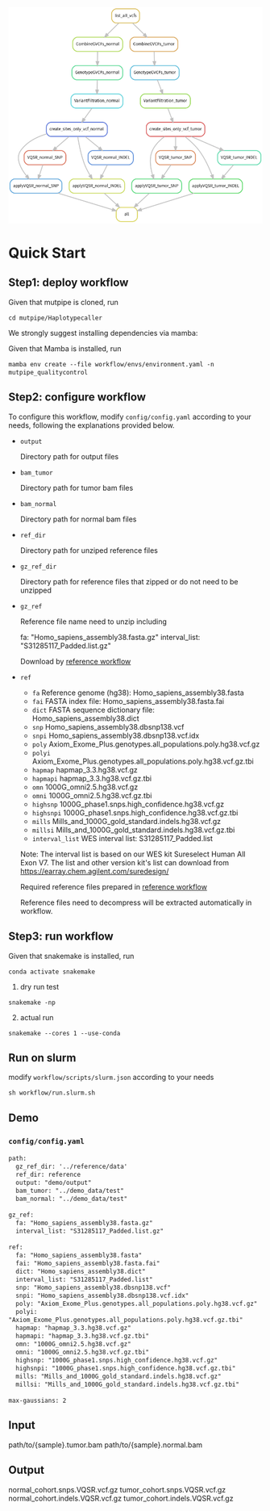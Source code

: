 ![Haplotypecaller](https://github.com/douymLab/mutpipe/blob/main/Haplotypecaller/Haplotypecaller.png)

# Quick Start

## Step1: deploy workflow

Given that mutpipe is cloned, run

```{bash}
cd mutpipe/Haplotypecaller
```

We strongly suggest installing dependencies via mamba:

Given that Mamba is installed, run

```{bash}
mamba env create --file workflow/envs/environment.yaml -n mutpipe_qualitycontrol
```

## Step2: configure workflow

To configure this workflow, modify `config/config.yaml` according to your needs, following the explanations provided below.

-   `output`
    
    Directory path for output files
    
-   `bam_tumor`

    Directory path for tumor bam files
     
-   `bam_normal`

    Directory path for normal bam files

-   `ref_dir`

    Directory path for unziped reference files

-   `gz_ref_dir`

    Directory path for reference files that zipped or do not need to be unzipped

-   `gz_ref`

    Reference file name need to unzip including

    fa: "Homo_sapiens_assembly38.fasta.gz"
    interval_list: "S31285117_Padded.list.gz"

    Download by [reference workflow](reference/readme.md)

-   `ref`

    + `fa` Reference genome (hg38): Homo_sapiens_assembly38.fasta
    + `fai` FASTA index file: Homo_sapiens_assembly38.fasta.fai
    + `dict` FASTA sequence dictionary file: Homo_sapiens_assembly38.dict
    + `snp` Homo_sapiens_assembly38.dbsnp138.vcf
    + `snpi` Homo_sapiens_assembly38.dbsnp138.vcf.idx
    + `poly` Axiom_Exome_Plus.genotypes.all_populations.poly.hg38.vcf.gz
    + `polyi` Axiom_Exome_Plus.genotypes.all_populations.poly.hg38.vcf.gz.tbi
    + `hapmap` hapmap_3.3.hg38.vcf.gz
    + `hapmapi` hapmap_3.3.hg38.vcf.gz.tbi
    + `omn` 1000G_omni2.5.hg38.vcf.gz
    + `omni` 1000G_omni2.5.hg38.vcf.gz.tbi
    + `highsnp` 1000G_phase1.snps.high_confidence.hg38.vcf.gz
    + `highsnpi` 1000G_phase1.snps.high_confidence.hg38.vcf.gz.tbi
    + `mills` Mills_and_1000G_gold_standard.indels.hg38.vcf.gz
    + `millsi` Mills_and_1000G_gold_standard.indels.hg38.vcf.gz.tbi
    + `interval_list` WES interval list: S31285117_Padded.list

    Note: The interval list is based on our WES kit Sureselect Human All Exon V7. The list and other version kit's list can download from https://earray.chem.agilent.com/suredesign/

    Required reference files prepared in [reference workflow](/reference)

    Reference files need to decompress will be extracted automatically in workflow.

## Step3: run workflow

Given that snakemake is installed, run

```{bash}
conda activate snakemake
```

1.  dry run test

```{bash}
snakemake -np
```

2.  actual run

```{bash}
snakemake --cores 1 --use-conda
```

## Run on slurm

modify `workflow/scripts/slurm.json` according to your needs

```{bash}
sh workflow/run.slurm.sh
```

## Demo

### `config/config.yaml`

```{yaml}
path:
  gz_ref_dir: '../reference/data'
  ref_dir: reference
  output: "demo/output"
  bam_tumor: "../demo_data/test"
  bam_normal: "../demo_data/test"

gz_ref:
  fa: "Homo_sapiens_assembly38.fasta.gz"
  interval_list: "S31285117_Padded.list.gz"

ref:
  fa: "Homo_sapiens_assembly38.fasta"
  fai: "Homo_sapiens_assembly38.fasta.fai"
  dict: "Homo_sapiens_assembly38.dict"
  interval_list: "S31285117_Padded.list"
  snp: "Homo_sapiens_assembly38.dbsnp138.vcf"
  snpi: "Homo_sapiens_assembly38.dbsnp138.vcf.idx"
  poly: "Axiom_Exome_Plus.genotypes.all_populations.poly.hg38.vcf.gz"
  polyi: "Axiom_Exome_Plus.genotypes.all_populations.poly.hg38.vcf.gz.tbi"
  hapmap: "hapmap_3.3.hg38.vcf.gz"
  hapmapi: "hapmap_3.3.hg38.vcf.gz.tbi"
  omn: "1000G_omni2.5.hg38.vcf.gz"
  omni: "1000G_omni2.5.hg38.vcf.gz.tbi"
  highsnp: "1000G_phase1.snps.high_confidence.hg38.vcf.gz"
  highsnpi: "1000G_phase1.snps.high_confidence.hg38.vcf.gz.tbi"
  mills: "Mills_and_1000G_gold_standard.indels.hg38.vcf.gz"
  millsi: "Mills_and_1000G_gold_standard.indels.hg38.vcf.gz.tbi"

max-gaussians: 2
```

## Input

path/to/{sample}.tumor.bam
path/to/{sample}.normal.bam

## Output

normal_cohort.snps.VQSR.vcf.gz
tumor_cohort.snps.VQSR.vcf.gz
normal_cohort.indels.VQSR.vcf.gz
tumor_cohort.indels.VQSR.vcf.gz